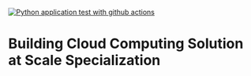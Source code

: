 [![Python application test with github actions](https://github.com/ahmed-gharib89/building-cloud-computing-solution-at-scale-specialization/actions/workflows/main.yml/badge.svg)](https://github.com/ahmed-gharib89/building-cloud-computing-solution-at-scale-specialization/actions/workflows/main.yml)
# Building Cloud Computing Solution at Scale Specialization
